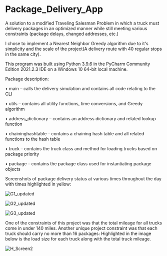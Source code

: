 # Package_Delivery_App
A solution to a modified Traveling Salesman Problem in which a truck must delivery packages in an optimized manner while still meeting various constraints (package delays, changed addresses, etc.)

I chose to implement a Nearest Neighbor Greedy algorithm due to it's simplicity and the scale of the project(A delivery route with 40 regular stops in the same city).

This program was built using Python 3.9.6 in the PyCharm Community Edition 2021.2.3 IDE on a Windows 10 64-bit local machine.


Package description:

•	main – calls the delivery simulation and contains all code relating to the CLI

•	utils – contains all utility functions, time conversions, and Greedy algorithm

•	address_dictionary – contains an address dictionary and related lookup function

•	chaininghashtable – contains a chaining hash table and all related functions to the hash table

•	truck – contains the truck class and method for loading trucks based on package priority

•	package – contains the package class used for instantiating package objects


Screenshots of package delivery status at various times throughout the day with times highlighted in yellow:

![G1_updated](https://user-images.githubusercontent.com/79055002/155603340-a5d241e1-4634-4965-a188-084553f69c00.png)


![G2_updated](https://user-images.githubusercontent.com/79055002/155603373-75d0feef-4705-4002-85bb-84c1773df8bc.png)


![G3_updated](https://user-images.githubusercontent.com/79055002/155603392-99801905-d788-4f72-9079-24c3d35f6b8c.png)

One of the constraints of this project was that the total mileage for all trucks come in under 140 miles. 
Another unique project constraint was that each truck should carry no more than 16 packages: Highlighted in the image below is the load size for each truck along with the total truck mileage.

![H_Screen2](https://user-images.githubusercontent.com/79055002/155603895-a47fb779-ce2e-4a57-9745-1588da2b8acf.png)

